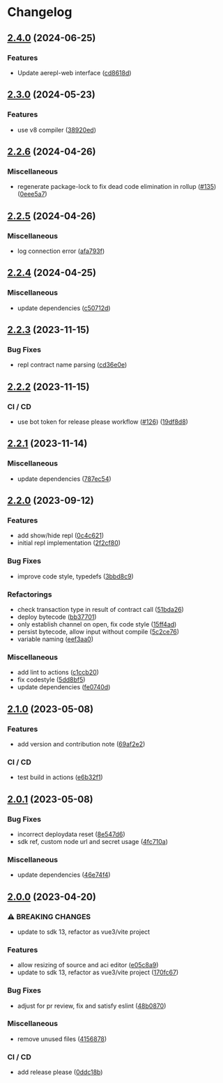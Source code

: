 # Changelog

## [2.4.0](https://github.com/aeternity/aepp-contracts/compare/v2.3.0...v2.4.0) (2024-06-25)


### Features

* Update aerepl-web interface ([cd8618d](https://github.com/aeternity/aepp-contracts/commit/cd8618d582cddd04e2070ca2aaa27667e930a868))

## [2.3.0](https://github.com/aeternity/aepp-contracts/compare/v2.2.6...v2.3.0) (2024-05-23)


### Features

* use v8 compiler ([38920ed](https://github.com/aeternity/aepp-contracts/commit/38920ed38fc0541f794878c6a86fda9dc3bae877))

## [2.2.6](https://github.com/aeternity/aepp-contracts/compare/v2.2.5...v2.2.6) (2024-04-26)


### Miscellaneous

* regenerate package-lock to fix dead code elimination in rollup ([#135](https://github.com/aeternity/aepp-contracts/issues/135)) ([0eee5a7](https://github.com/aeternity/aepp-contracts/commit/0eee5a714532ccfaccb1ee2862092762add03a28))

## [2.2.5](https://github.com/aeternity/aepp-contracts/compare/v2.2.4...v2.2.5) (2024-04-26)


### Miscellaneous

* log connection error ([afa793f](https://github.com/aeternity/aepp-contracts/commit/afa793fcdd3996f626d0cc311cf04b802fcb95df))

## [2.2.4](https://github.com/aeternity/aepp-contracts/compare/v2.2.3...v2.2.4) (2024-04-25)


### Miscellaneous

* update dependencies ([c50712d](https://github.com/aeternity/aepp-contracts/commit/c50712d44037a9a497fb926ab4899bdc649b2edb))

## [2.2.3](https://github.com/aeternity/aepp-contracts/compare/v2.2.2...v2.2.3) (2023-11-15)


### Bug Fixes

* repl contract name parsing ([cd36e0e](https://github.com/aeternity/aepp-contracts/commit/cd36e0e6a9b398ae713a9301432940e70617d527))

## [2.2.2](https://github.com/aeternity/aepp-contracts/compare/v2.2.1...v2.2.2) (2023-11-15)


### CI / CD

* use bot token for release please workflow ([#126](https://github.com/aeternity/aepp-contracts/issues/126)) ([19df8d8](https://github.com/aeternity/aepp-contracts/commit/19df8d82f0c3ddc4846c644ca9176afb45f0988d))

## [2.2.1](https://github.com/aeternity/aepp-contracts/compare/v2.2.0...v2.2.1) (2023-11-14)


### Miscellaneous

* update dependencies ([787ec54](https://github.com/aeternity/aepp-contracts/commit/787ec5449f4f08dca99a8e4def8d68bd305e2035))

## [2.2.0](https://github.com/aeternity/aepp-contracts/compare/v2.1.0...v2.2.0) (2023-09-12)


### Features

* add show/hide repl ([0c4c621](https://github.com/aeternity/aepp-contracts/commit/0c4c621ca6ddd3e07b83976556f2cf4fef8a7a74))
* initial repl implementation ([2f2cf80](https://github.com/aeternity/aepp-contracts/commit/2f2cf80f6ec980b1cd6d157985556387d187a664))


### Bug Fixes

* improve code style, typedefs ([3bbd8c9](https://github.com/aeternity/aepp-contracts/commit/3bbd8c9e1fc170e68898829a35cbb0d1a8773c51))


### Refactorings

* check transaction type in result of contract call ([51bda26](https://github.com/aeternity/aepp-contracts/commit/51bda260a78753c2ac74cb4bfb7fc54bd85b9f2d))
* deploy bytecode ([bb37701](https://github.com/aeternity/aepp-contracts/commit/bb37701d2331f32c829ff98f9f49cc730a032f05))
* only establish channel on open, fix code style ([15ff4ad](https://github.com/aeternity/aepp-contracts/commit/15ff4ad76b2811d2aae120714a8f65f790a163b3))
* persist bytecode, allow input without compile ([5c2ce76](https://github.com/aeternity/aepp-contracts/commit/5c2ce7626801075acef38e49d4289e1a6be539ac))
* variable naming ([eef3aa0](https://github.com/aeternity/aepp-contracts/commit/eef3aa081da7a47808290f64067546f7fdac651c))


### Miscellaneous

* add lint to actions ([c1ccb20](https://github.com/aeternity/aepp-contracts/commit/c1ccb20ded47079844beaae3efbdf3ca83e9d38b))
* fix codestyle ([5dd8bf5](https://github.com/aeternity/aepp-contracts/commit/5dd8bf546c9288acd969d6433e8c8a11b31699eb))
* update dependencies ([fe0740d](https://github.com/aeternity/aepp-contracts/commit/fe0740d0088b96573eafa7076edfd044142b9118))

## [2.1.0](https://github.com/aeternity/aepp-contracts/compare/v2.0.1...v2.1.0) (2023-05-08)


### Features

* add version and contribution note ([69af2e2](https://github.com/aeternity/aepp-contracts/commit/69af2e2cf70e7d86ca5c6c055f0bb5076675b776))


### CI / CD

* test build in actions ([e6b32f1](https://github.com/aeternity/aepp-contracts/commit/e6b32f1ddc0bf58cb22dd3a328a61ba30fafa8e3))

## [2.0.1](https://github.com/aeternity/aepp-contracts/compare/v2.0.0...v2.0.1) (2023-05-08)


### Bug Fixes

* incorrect deploydata reset ([8e547d6](https://github.com/aeternity/aepp-contracts/commit/8e547d6759ba3e11830c2f0c8bda9d3f0df11964))
* sdk ref, custom node url and secret usage ([4fc710a](https://github.com/aeternity/aepp-contracts/commit/4fc710ac5335dd46460b2c72721303b8a8353e1c))


### Miscellaneous

* update dependencies ([46e74f4](https://github.com/aeternity/aepp-contracts/commit/46e74f4a3e9e0d0212ee3b5a00a0d1bad12a07bf))

## [2.0.0](https://github.com/aeternity/aepp-contracts/compare/1.1.2...v2.0.0) (2023-04-20)


### ⚠ BREAKING CHANGES

* update to sdk 13, refactor as vue3/vite project

### Features

* allow resizing of source and aci editor ([e05c8a9](https://github.com/aeternity/aepp-contracts/commit/e05c8a910b6d8f389021731c9579c4ac61f434b3))
* update to sdk 13, refactor as vue3/vite project ([170fc67](https://github.com/aeternity/aepp-contracts/commit/170fc67875cc834871b6cd50d4621dc26d61c153))


### Bug Fixes

* adjust for pr review, fix and satisfy eslint ([48b0870](https://github.com/aeternity/aepp-contracts/commit/48b0870d5cb0ebc36e6a7e83104a5e039ad00bfc))


### Miscellaneous

* remove unused files ([4156878](https://github.com/aeternity/aepp-contracts/commit/4156878fafdea0366c812a2bd09222b6dc0b67eb))


### CI / CD

* add release please ([0ddc18b](https://github.com/aeternity/aepp-contracts/commit/0ddc18b2e083862a9afdfac767c68ce9188c3dab))

